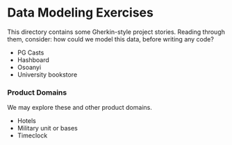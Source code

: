 # Data Modeling Exercises

This directory contains some Gherkin-style project stories. Reading through
them, consider: how could we model this data, before writing any code?

- PG Casts
- Hashboard
- Osoanyi
- University bookstore

### Product Domains

We may explore these and other product domains.

- Hotels
- Military unit or bases
- Timeclock
